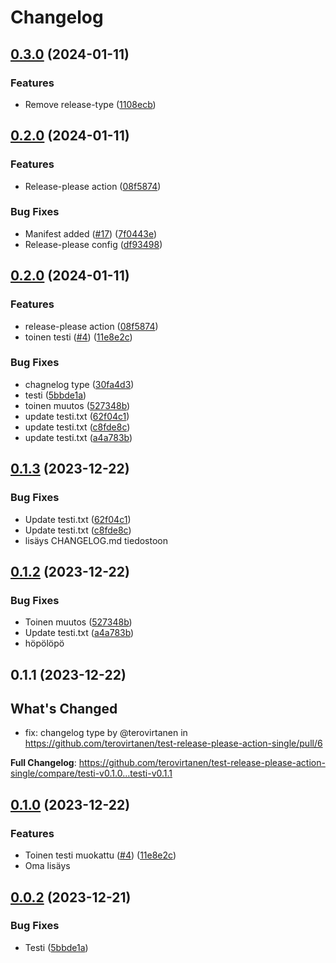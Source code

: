 # Changelog

## [0.3.0](https://github.com/terovirtanen/test-release-please-action-single/compare/testi-v0.2.0...testi-v0.3.0) (2024-01-11)


### Features

* Remove release-type ([1108ecb](https://github.com/terovirtanen/test-release-please-action-single/commit/1108ecb68f5daa2bd3eda1617d11d595f418e93e))

## [0.2.0](https://github.com/terovirtanen/test-release-please-action-single/compare/testi-v0.1.3...testi-v0.2.0) (2024-01-11)


### Features

* Release-please action ([08f5874](https://github.com/terovirtanen/test-release-please-action-single/commit/08f5874860fef1b399869dda204cb10e6f34af99))


### Bug Fixes

* Manifest added ([#17](https://github.com/terovirtanen/test-release-please-action-single/issues/17)) ([7f0443e](https://github.com/terovirtanen/test-release-please-action-single/commit/7f0443eb31d3f38fceb0ee7515f7397cf807a83a))
* Release-please config ([df93498](https://github.com/terovirtanen/test-release-please-action-single/commit/df934983159abd7142615fd98d7e5ddd0a81dc4d))

## [0.2.0](https://github.com/terovirtanen/test-release-please-action-single/compare/v0.1.3...v0.2.0) (2024-01-11)


### Features

* release-please action ([08f5874](https://github.com/terovirtanen/test-release-please-action-single/commit/08f5874860fef1b399869dda204cb10e6f34af99))
* toinen testi ([#4](https://github.com/terovirtanen/test-release-please-action-single/issues/4)) ([11e8e2c](https://github.com/terovirtanen/test-release-please-action-single/commit/11e8e2ca560b77bee99b999f8ac9035b7bc7ba0a))


### Bug Fixes

* chagnelog type ([30fa4d3](https://github.com/terovirtanen/test-release-please-action-single/commit/30fa4d3943f097045a4a368d3252dcbe08372d54))
* testi ([5bbde1a](https://github.com/terovirtanen/test-release-please-action-single/commit/5bbde1a3ae18ec7424eb74bec18f0073ff1bab12))
* toinen muutos ([527348b](https://github.com/terovirtanen/test-release-please-action-single/commit/527348b16d8e6035cde8f8e4e0541fca1aa1eb0d))
* update testi.txt ([62f04c1](https://github.com/terovirtanen/test-release-please-action-single/commit/62f04c171a791efb9470dd9bc9bcb496089ba792))
* update testi.txt ([c8fde8c](https://github.com/terovirtanen/test-release-please-action-single/commit/c8fde8cded0d24748a43f31ac7426a701ac5c772))
* update testi.txt ([a4a783b](https://github.com/terovirtanen/test-release-please-action-single/commit/a4a783b22a9a6f1f29e750913777da15965a6101))

## [0.1.3](https://github.com/terovirtanen/test-release-please-action-single/compare/testi-v0.1.2...testi-v0.1.3) (2023-12-22)


### Bug Fixes

* Update testi.txt ([62f04c1](https://github.com/terovirtanen/test-release-please-action-single/commit/62f04c171a791efb9470dd9bc9bcb496089ba792))
* Update testi.txt ([c8fde8c](https://github.com/terovirtanen/test-release-please-action-single/commit/c8fde8cded0d24748a43f31ac7426a701ac5c772))
* lisäys CHANGELOG.md tiedostoon

## [0.1.2](https://github.com/terovirtanen/test-release-please-action-single/compare/testi-v0.1.1...testi-v0.1.2) (2023-12-22)


### Bug Fixes

* Toinen muutos ([527348b](https://github.com/terovirtanen/test-release-please-action-single/commit/527348b16d8e6035cde8f8e4e0541fca1aa1eb0d))
* Update testi.txt ([a4a783b](https://github.com/terovirtanen/test-release-please-action-single/commit/a4a783b22a9a6f1f29e750913777da15965a6101))
* höpölöpö

## 0.1.1 (2023-12-22)

## What's Changed
* fix: changelog type by @terovirtanen in https://github.com/terovirtanen/test-release-please-action-single/pull/6


**Full Changelog**: https://github.com/terovirtanen/test-release-please-action-single/compare/testi-v0.1.0...testi-v0.1.1

## [0.1.0](https://github.com/terovirtanen/test-release-please-action-single/compare/testi-v0.0.2...testi-v0.1.0) (2023-12-22)


### Features

* Toinen testi muokattu ([#4](https://github.com/terovirtanen/test-release-please-action-single/issues/4)) ([11e8e2c](https://github.com/terovirtanen/test-release-please-action-single/commit/11e8e2ca560b77bee99b999f8ac9035b7bc7ba0a))
* Oma lisäys

## [0.0.2](https://github.com/terovirtanen/test-release-please-action-single/compare/testi-v0.0.1...testi-v0.0.2) (2023-12-21)


### Bug Fixes

* Testi ([5bbde1a](https://github.com/terovirtanen/test-release-please-action-single/commit/5bbde1a3ae18ec7424eb74bec18f0073ff1bab12))
